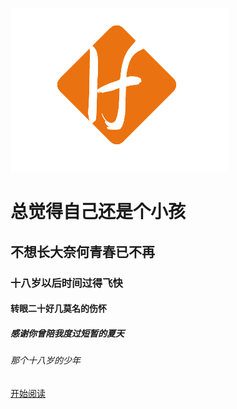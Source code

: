 <!-- _coverpage.md -->
<!-- 封面页配置 -->

![logo](res/img/logo.png)

<div>
    <h1>总觉得自己还是个小孩</h1>
    <h2>不想长大奈何青春已不再</h2>
    <h3>十八岁以后时间过得飞快</h3>
    <h4>转眼二十好几莫名的伤怀</h4>
    <h5>感谢你曾陪我度过短暂的夏天</h5>
    <h6>那个十八岁的少年</h6>
</div>


[开始阅读](/README.md)

